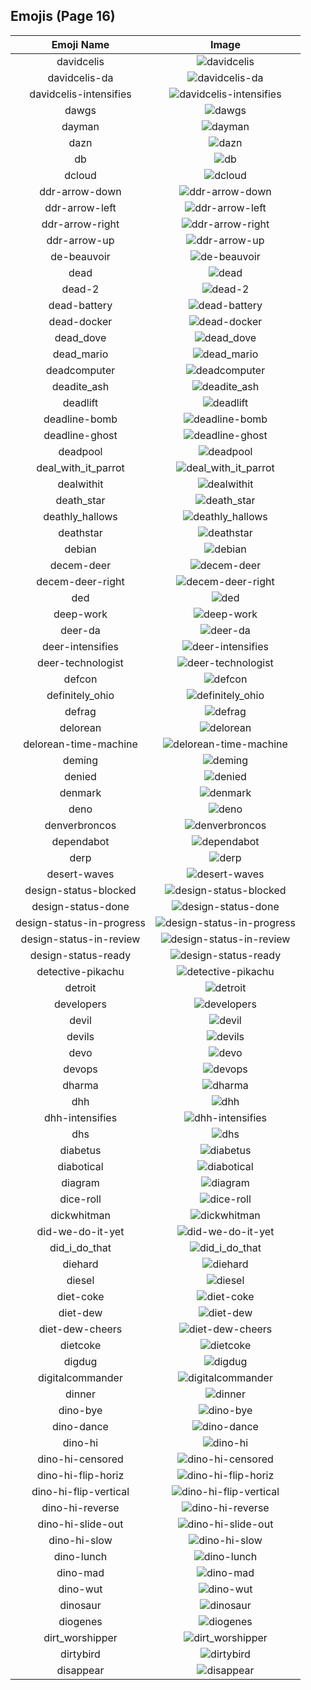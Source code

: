 
  ## Emojis (Page 16)
  |Emoji Name|Image|
  | :-: | :-: |
  |davidcelis| ![davidcelis](/output/davidcelis)|
  |davidcelis-da| ![davidcelis-da](/output/davidcelis-da.gif)|
  |davidcelis-intensifies| ![davidcelis-intensifies](/output/davidcelis-intensifies.gif)|
  |dawgs| ![dawgs](/output/dawgs.png)|
  |dayman| ![dayman](/output/dayman.png)|
  |dazn| ![dazn](/output/dazn.png)|
  |db| ![db](/output/db.png)|
  |dcloud| ![dcloud](/output/dcloud.png)|
  |ddr-arrow-down| ![ddr-arrow-down](/output/ddr-arrow-down.gif)|
  |ddr-arrow-left| ![ddr-arrow-left](/output/ddr-arrow-left.gif)|
  |ddr-arrow-right| ![ddr-arrow-right](/output/ddr-arrow-right.gif)|
  |ddr-arrow-up| ![ddr-arrow-up](/output/ddr-arrow-up.gif)|
  |de-beauvoir| ![de-beauvoir](/output/de-beauvoir.png)|
  |dead| ![dead](/output/dead.png)|
  |dead-2| ![dead-2](/output/dead-2.png)|
  |dead-battery| ![dead-battery](/output/dead-battery.gif)|
  |dead-docker| ![dead-docker](/output/dead-docker.png)|
  |dead_dove| ![dead_dove](/output/dead_dove.png)|
  |dead_mario| ![dead_mario](/output/dead_mario.gif)|
  |deadcomputer| ![deadcomputer](/output/deadcomputer.png)|
  |deadite_ash| ![deadite_ash](/output/deadite_ash.png)|
  |deadlift| ![deadlift](/output/deadlift.gif)|
  |deadline-bomb| ![deadline-bomb](/output/deadline-bomb.png)|
  |deadline-ghost| ![deadline-ghost](/output/deadline-ghost.png)|
  |deadpool| ![deadpool](/output/deadpool.png)|
  |deal_with_it_parrot| ![deal_with_it_parrot](/output/deal_with_it_parrot.gif)|
  |dealwithit| ![dealwithit](/output/dealwithit.gif)|
  |death_star| ![death_star](/output/death_star.png)|
  |deathly_hallows| ![deathly_hallows](/output/deathly_hallows.png)|
  |deathstar| ![deathstar](/output/deathstar.jpg)|
  |debian| ![debian](/output/debian.png)|
  |decem-deer| ![decem-deer](/output/decem-deer.png)|
  |decem-deer-right| ![decem-deer-right](/output/decem-deer-right.png)|
  |ded| ![ded](/output/ded)|
  |deep-work| ![deep-work](/output/deep-work.png)|
  |deer-da| ![deer-da](/output/deer-da.png)|
  |deer-intensifies| ![deer-intensifies](/output/deer-intensifies.gif)|
  |deer-technologist| ![deer-technologist](/output/deer-technologist.png)|
  |defcon| ![defcon](/output/defcon.png)|
  |definitely_ohio| ![definitely_ohio](/output/definitely_ohio.png)|
  |defrag| ![defrag](/output/defrag.gif)|
  |delorean| ![delorean](/output/delorean.png)|
  |delorean-time-machine| ![delorean-time-machine](/output/delorean-time-machine.png)|
  |deming| ![deming](/output/deming.png)|
  |denied| ![denied](/output/denied.png)|
  |denmark| ![denmark](/output/denmark.png)|
  |deno| ![deno](/output/deno.png)|
  |denverbroncos| ![denverbroncos](/output/denverbroncos.png)|
  |dependabot| ![dependabot](/output/dependabot.png)|
  |derp| ![derp](/output/derp.jpg)|
  |desert-waves| ![desert-waves](/output/desert-waves.gif)|
  |design-status-blocked| ![design-status-blocked](/output/design-status-blocked.png)|
  |design-status-done| ![design-status-done](/output/design-status-done.png)|
  |design-status-in-progress| ![design-status-in-progress](/output/design-status-in-progress.png)|
  |design-status-in-review| ![design-status-in-review](/output/design-status-in-review.png)|
  |design-status-ready| ![design-status-ready](/output/design-status-ready.png)|
  |detective-pikachu| ![detective-pikachu](/output/detective-pikachu.png)|
  |detroit| ![detroit](/output/detroit.jpg)|
  |developers| ![developers](/output/developers.gif)|
  |devil| ![devil](/output/devil.gif)|
  |devils| ![devils](/output/devils.png)|
  |devo| ![devo](/output/devo.png)|
  |devops| ![devops](/output/devops.png)|
  |dharma| ![dharma](/output/dharma.jpg)|
  |dhh| ![dhh](/output/dhh.png)|
  |dhh-intensifies| ![dhh-intensifies](/output/dhh-intensifies.gif)|
  |dhs| ![dhs](/output/dhs.png)|
  |diabetus| ![diabetus](/output/diabetus.png)|
  |diabotical| ![diabotical](/output/diabotical.png)|
  |diagram| ![diagram](/output/diagram.png)|
  |dice-roll| ![dice-roll](/output/dice-roll.gif)|
  |dickwhitman| ![dickwhitman](/output/dickwhitman)|
  |did-we-do-it-yet| ![did-we-do-it-yet](/output/did-we-do-it-yet.png)|
  |did_i_do_that| ![did_i_do_that](/output/did_i_do_that.jpg)|
  |diehard| ![diehard](/output/diehard.jpg)|
  |diesel| ![diesel](/output/diesel.png)|
  |diet-coke| ![diet-coke](/output/diet-coke.png)|
  |diet-dew| ![diet-dew](/output/diet-dew.png)|
  |diet-dew-cheers| ![diet-dew-cheers](/output/diet-dew-cheers)|
  |dietcoke| ![dietcoke](/output/dietcoke.jpg)|
  |digdug| ![digdug](/output/digdug.gif)|
  |digitalcommander| ![digitalcommander](/output/digitalcommander.gif)|
  |dinner| ![dinner](/output/dinner.png)|
  |dino-bye| ![dino-bye](/output/dino-bye.gif)|
  |dino-dance| ![dino-dance](/output/dino-dance.gif)|
  |dino-hi| ![dino-hi](/output/dino-hi.gif)|
  |dino-hi-censored| ![dino-hi-censored](/output/dino-hi-censored.gif)|
  |dino-hi-flip-horiz| ![dino-hi-flip-horiz](/output/dino-hi-flip-horiz.gif)|
  |dino-hi-flip-vertical| ![dino-hi-flip-vertical](/output/dino-hi-flip-vertical.gif)|
  |dino-hi-reverse| ![dino-hi-reverse](/output/dino-hi-reverse.gif)|
  |dino-hi-slide-out| ![dino-hi-slide-out](/output/dino-hi-slide-out.gif)|
  |dino-hi-slow| ![dino-hi-slow](/output/dino-hi-slow.gif)|
  |dino-lunch| ![dino-lunch](/output/dino-lunch.gif)|
  |dino-mad| ![dino-mad](/output/dino-mad.gif)|
  |dino-wut| ![dino-wut](/output/dino-wut.gif)|
  |dinosaur| ![dinosaur](/output/dinosaur.jpg)|
  |diogenes| ![diogenes](/output/diogenes.png)|
  |dirt_worshipper| ![dirt_worshipper](/output/dirt_worshipper.png)|
  |dirtybird| ![dirtybird](/output/dirtybird.png)|
  |disappear| ![disappear](/output/disappear)|
  